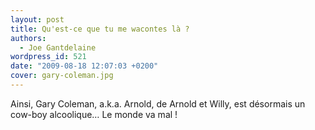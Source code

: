 ```yaml
---
layout: post
title: Qu'est-ce que tu me wacontes là ?
authors:
  - Joe Gantdelaine
wordpress_id: 521
date: "2009-08-18 12:07:03 +0200"
cover: gary-coleman.jpg
---
```


Ainsi, Gary Coleman, a.k.a. Arnold, de Arnold et Willy, est désormais un cow-boy
alcoolique… Le monde va mal !
